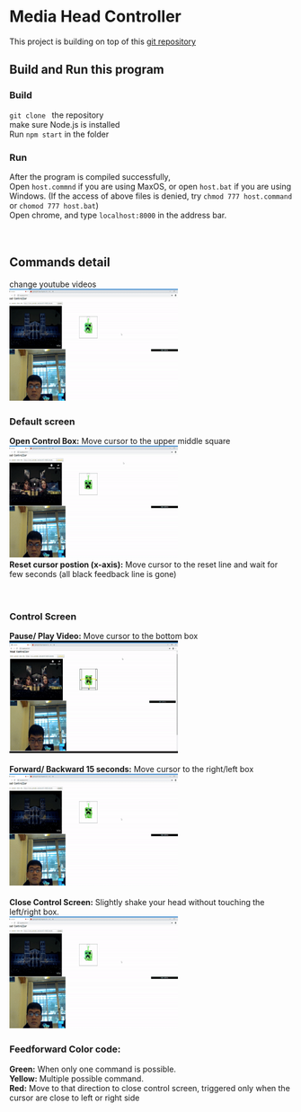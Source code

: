 # Media Head Controller

This project is building on top of this [git repository](https://github.com/mjyc/head-pose-estimation-demo)

## Build and Run this program
### Build
`git clone ` the repository <br />
make sure Node.js is installed <br />
Run `npm start` in the folder

### Run 
After the program is compiled successfully, <br />
Open `host.commnd` if you are using MaxOS, or open `host.bat` if you are using Windows.
(If the access of above files is denied, try `chmod 777 host.command` or `chomod 777 host.bat`) <br />
Open chrome, and type `localhost:8000` in the address bar. <br />  <br />  <br />





## Commands detail
change youtube videos <br/>
<img src="https://github.com/superraylin/Media-Head-Controller/blob/master/media/cancel.gif" width="300" height ="200">

### Default screen
**Open Control Box:** Move cursor to the upper middle square   <br />
<img src="https://github.com/superraylin/Media-Head-Controller/blob/master/media/open_control.gif" width="300" height ="200"><br />
**Reset cursor postion (x-axis):** Move cursor to the reset line and wait for few seconds (all black feedback line is gone)<br />
<br />
<br />
### Control Screen
**Pause/ Play Video:**
Move cursor to the bottom box<br />
<img src="https://github.com/superraylin/Media-Head-Controller/blob/master/media/play_pause.gif" width="300" height ="200"><br />
<br />
**Forward/ Backward 15 seconds:**
Move cursor to the right/left box<br />
<img src="https://github.com/superraylin/Media-Head-Controller/blob/master/media/forward_backward.gif" width="300" height ="200"><br />
<br />
**Close Control Screen:**
Slightly shake your head without touching the left/right box. <br />
<img src="https://github.com/superraylin/Media-Head-Controller/blob/master/media/cancel.gif" width="300" height ="200"><br />


### Feedforward Color code:
**Green:** When only one command is possible. <br />
**Yellow:** Multiple possible command.<br />
**Red:** Move to that direction to close control screen, triggered only when the cursor are close to left or right side






